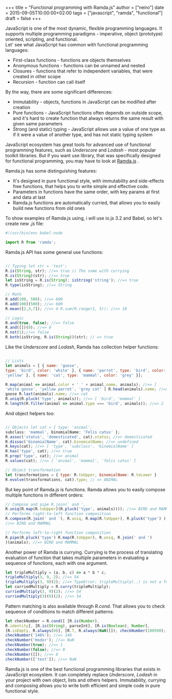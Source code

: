 +++
title = "Functional programming with Ramda.js"
author = ["neiro"]
date = 2015-09-05T10:00:00+02:00
tags = ["javascript", "ramda", "functional"]
draft = false
+++

JavaScript is one of the most dynamic, flexible programming
languages. It supports multiple programming paradigms - imperative,
object (prototype) oriented, scripting, and functional.<br />
Let' see what JavaScript has common with functional programming
languages:

-   First-class functions - functions are objects themselves
-   Anonymous functions - functions can be unnamed and nested
-   Closures - functions that refer to independent variables, that were
    created in other scope
-   Recursion - function can call itself

By the way, there are some significant differences:

-   Immutability - objects, functions in JavaScript can be modified after
    creation
-   Pure functions - JavaScript functions often depends on outside scope,
    and it's hard to create function that always returns the same result
    with given same parameters
-   Strong (and static) typing - JavaScript allows use a value of one type
    as if it were a value of another type, and has not static typing
    system

JavaScript ecosystem has great tools for advanced use of functional
programming features, such as _Underscore_ and _Lodash_ - most popular
toolkit libraries. But if you want use library, that was specifically
designed for functional programming, you may have to look at
[Ramda.js](http://ramdajs.com/0.17/index.html) .

Ramda.js has some distinguishing features:

-   It's designed in pure functional style, with immutability and
    side-effects free functions, that helps you to write simple and
    effective code.
-   Parameters in functions have the same order, with key params at first
    and data at last
-   Ramda.js functions are automatically curried, that allows you to
    easily build new functions from old ones

To show examples of Ramda.js using, i will use io.js 3.2 and Babel, so
let's create new _.js_ file:

```javascript
#!/usr/bin/env babel-node

import R from 'ramda';
```

Ramda.js API has some general use functions:

```javascript

// Typing let str = 'test';
R.is(String, str); //=> true // The same with currying
R.is(String)(str); //=> true
let isString = R.is(String); isString('string'); //=> true
R.type(isString); //=> String

// Math
R.add(100, 500); //=> 600
R.add(100)(500); //=> 600
R.mean([2,3,7]); //=> 4 R.sum(R.range(1, 5)); //=> 10

// Logic
R.and(true, false); //=> false
R.and([])(0); //=> 0
R.not(1);//=> false
R.both(isString, R.is(String))(str); // => true
```

Like the _Underscore_ and _Lodash_, Ramda has collection helper
functions:

```javascript

// Lists
let animals = [ { name: 'goose',
type: 'bird', color: 'white' }, { name: 'parrot', type: 'bird', color:
'yellow' }, { name: 'cat', type: 'mammal', color: 'grey' }];

R.map(animal => animal.color + ' ' + animal.name, animals); //=> [
'white goose', 'yellow parrot', 'grey cat' ] R.head(animals).name; //=>
goose R.last(animals).name; //=> cat
R.uniq(R.pluck('type', animals)); //=> [ 'bird', 'mammal' ]
R.length(R.filter(animal => animal.type === 'bird', animals)); //=> 2
```

And object helpers too:

```javascript

// Objects let cat = { type: 'animal',
subclass: 'mammal', binomialName: 'Felis catus' };
R.assoc('status', 'domesticated', cat).status; //=> domesticated
R.dissoc('binomialName', cat).binomialName; //=> undefined
R.keys(cat); //=> [ 'type', 'subclass', 'binomialName' ]
R.has('type', cat); //=> true
R.prop('type', cat); //=> animal
R.values(cat); //=> [ 'animal', 'mammal', 'felis catus' ]

// Object transformation
let transformations = { type: R.toUpper, binomialName: R.toLower }
R.evolve(transformations, cat).type; // => ANIMAL

```

But key point of Ramda.js is functions. Ramda allows you to easily
compose multiple functions in different orders:

```javascript
// Compose and pipe R.join(' and ',
R.uniq(R.map(R.toUpper)(R.pluck('type', animals)))); //=> BIRD and MAMMAL
// Performs right-to-left function composition
R.compose(R.join(' and '), R.uniq, R.map(R.toUpper), R.pluck('type') )(animals);
//=> BIRD and MAMMAL

// Performs left-to-right function composition
R.pipe(R.pluck('type') R.map(R.toUpper), R.uniq, R.join(' and ')
)(animals); //=> BIRD and MAMMAL
```

Another power of Ramda is currying. Currying is the process of
translating evaluation of function that takes multiple parameters in
evaluating a sequence of functions, each with one argument.

```javascript
let tripleMultiply = (a, b, c) => a * b * c;
tripleMultiply(3, 9, 2); //=> 54
tripleMultiply(3, 9)(2); //=> TypeError: tripleMultiply(..) is not a function
let curriedMultiply = R.curry(tripleMultiply);
curriedMultiply(3, 9)(2); //=> 54
curriedMultiply(3)(9)(2); //=> 54
```

Pattern matching is also available through _R.cond_. That allows you to
check sequence of conditions to match different patterns:

```javascript
let checkNumber = R.cond([ [R.is(Number),
R.identity], [R.is(String), parseInt], [R.is(Boolean), Number],
[R.isEmpty, R.always(0)], [R.T, R.always(NaN)]]); checkNumber(100500); //=> 100500
checkNumber('146%'); //=> 146
checkNumber('Hodor'); //=> NaN
checkNumber(true); //=> 1
checkNumber(false); //=> 0
checkNumber([]); //=> 0
checkNumber(['test']); //=> NaN
```

Ramda.js is one of the best functional programming libraries that exists
in JavaScript ecosystem. It can completely replace _Underscore_,
_Lodash_ in your project with own object, lists and others helpers.
Immutability, currying and composing allows you to write both efficient
and simple code in pure functional style.
